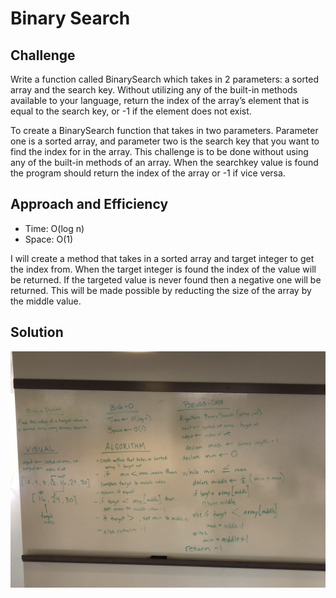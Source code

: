 # Binary Search 

## Challenge 
Write a function called BinarySearch which takes in 2 parameters: a sorted array and the search key. 
Without utilizing any of the built-in methods available to your language, return the index of the array’s 
element that is equal to the search key, or -1 if the element does not exist.

To create a BinarySearch function that takes in two parameters.  Parameter one is a sorted array, and parameter two is the
search key that you want to find the index for in the array.  This challenge is to be done without using any of the built-in 
methods of an array.  When the searchkey value is found the program should return the index of the array or -1 if vice versa.

## Approach and Efficiency

- Time: O(log n)
- Space: O(1)

I will create a method that takes in a sorted array and target integer to get the index from.  When the target integer is found
the index of the value will be returned.  If the targeted value is never found then a negative one will be returned.  This will
be made possible by reducting the size of the array by the middle value.
## Solution
![binary search whiteboard](https://github.com/trecain/Data-Structures-and-Algorithms/blob/master/assets/wb02.jpg.jpeg)
